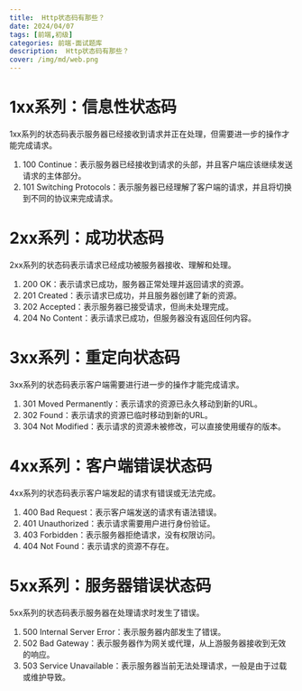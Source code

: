 ```yaml
---
title:  Http状态码有那些？
date: 2024/04/07
tags: [前端,初级]
categories: 前端-面试题库
description:  Http状态码有那些？
cover: /img/md/web.png
---
```


# 1xx系列：信息性状态码
1xx系列的状态码表示服务器已经接收到请求并正在处理，但需要进一步的操作才能完成请求。

1. 100 Continue：表示服务器已经接收到请求的头部，并且客户端应该继续发送请求的主体部分。
2. 101 Switching Protocols：表示服务器已经理解了客户端的请求，并且将切换到不同的协议来完成请求。

# 2xx系列：成功状态码
2xx系列的状态码表示请求已经成功被服务器接收、理解和处理。
1. 200 OK：表示请求已成功，服务器正常处理并返回请求的资源。
2. 201 Created：表示请求已成功，并且服务器创建了新的资源。
3. 202 Accepted：表示服务器已接受请求，但尚未处理完成。
4. 204 No Content：表示请求已成功，但服务器没有返回任何内容。

# 3xx系列：重定向状态码
3xx系列的状态码表示客户端需要进行进一步的操作才能完成请求。
1. 301 Moved Permanently：表示请求的资源已永久移动到新的URL。
2. 302 Found：表示请求的资源已临时移动到新的URL。
3. 304 Not Modified：表示请求的资源未被修改，可以直接使用缓存的版本。

# 4xx系列：客户端错误状态码
4xx系列的状态码表示客户端发起的请求有错误或无法完成。
1. 400 Bad Request：表示客户端发送的请求有语法错误。
2. 401 Unauthorized：表示请求需要用户进行身份验证。
3. 403 Forbidden：表示服务器拒绝请求，没有权限访问。
4. 404 Not Found：表示请求的资源不存在。

# 5xx系列：服务器错误状态码
5xx系列的状态码表示服务器在处理请求时发生了错误。
1. 500 Internal Server Error：表示服务器内部发生了错误。
2. 502 Bad Gateway：表示服务器作为网关或代理，从上游服务器接收到无效的响应。
3. 503 Service Unavailable：表示服务器当前无法处理请求，一般是由于过载或维护导致。